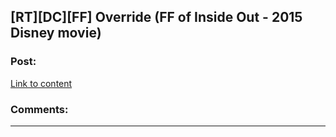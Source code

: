 ## [RT][DC][FF] Override (FF of Inside Out - 2015 Disney movie)

### Post:

[Link to content](https://archiveofourown.org/works/3558143)

### Comments:

---

